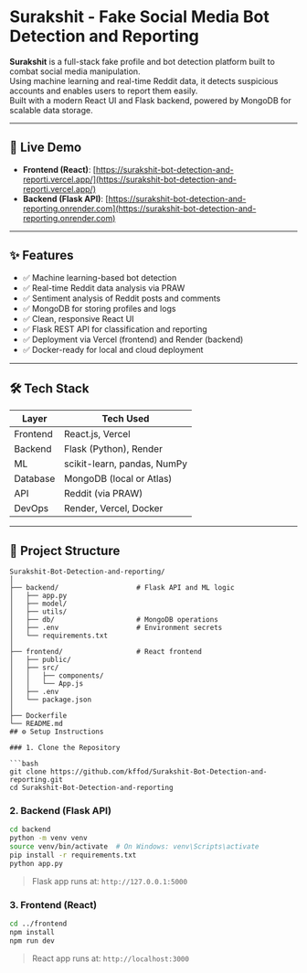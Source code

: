 # Surakshit - Fake Social Media Bot Detection and Reporting

**Surakshit** is a full-stack fake profile and bot detection platform built to combat social media manipulation.  
Using machine learning and real-time Reddit data, it detects suspicious accounts and enables users to report them easily.  
Built with a modern React UI and Flask backend, powered by MongoDB for scalable data storage.

---

## 🔗 Live Demo

- **Frontend (React)**: [https://surakshit-bot-detection-and-reporti.vercel.app/](https://surakshit-bot-detection-and-reporti.vercel.app/)
- **Backend (Flask API)**: [https://surakshit-bot-detection-and-reporting.onrender.com](https://surakshit-bot-detection-and-reporting.onrender.com)

---

## ✨ Features

- ✅ Machine learning-based bot detection  
- ✅ Real-time Reddit data analysis via PRAW  
- ✅ Sentiment analysis of Reddit posts and comments  
- ✅ MongoDB for storing profiles and logs  
- ✅ Clean, responsive React UI  
- ✅ Flask REST API for classification and reporting  
- ✅ Deployment via Vercel (frontend) and Render (backend)  
- ✅ Docker-ready for local and cloud deployment

---

## 🛠️ Tech Stack

| Layer       | Tech Used                        |
|------------|----------------------------------|
| Frontend   | React.js, Vercel                 |
| Backend    | Flask (Python), Render           |
| ML         | scikit-learn, pandas, NumPy      |
| Database   | MongoDB (local or Atlas)         |
| API        | Reddit (via PRAW)                |
| DevOps     | Render, Vercel, Docker           |

---

## 📁 Project Structure

```plaintext
Surakshit-Bot-Detection-and-reporting/
│
├── backend/                   # Flask API and ML logic
│   ├── app.py
│   ├── model/
│   ├── utils/
│   ├── db/                    # MongoDB operations
│   ├── .env                   # Environment secrets
│   └── requirements.txt
│
├── frontend/                  # React frontend
│   ├── public/
│   ├── src/
│   │   ├── components/
│   │   └── App.js
│   ├── .env
│   └── package.json
│
├── Dockerfile
└── README.md
## ⚙️ Setup Instructions

### 1. Clone the Repository

```bash
git clone https://github.com/kffod/Surakshit-Bot-Detection-and-reporting.git
cd Surakshit-Bot-Detection-and-reporting
```

### 2. Backend (Flask API)

```bash
cd backend
python -m venv venv
source venv/bin/activate  # On Windows: venv\Scripts\activate
pip install -r requirements.txt
python app.py
```

> Flask app runs at: `http://127.0.0.1:5000`

### 3. Frontend (React)

```bash
cd ../frontend
npm install
npm run dev
```

> React app runs at: `http://localhost:3000`
